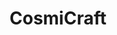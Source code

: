 ---
layout: game
title:  "CosmiCraft"
location: "Games/CosmiCraft.html"
width: 960
height: 600
desc: "Stranded in space surrounded by impending doom, you must assemble a hefty spaceship from the parts of your foes in order to have any chance of making your way back home."
time: 72 hours
made: Ludum Dare 45
jampage: https://ldjam.com/events/ludum-dare/45/cosmicraft
display-order: 8
music:
    1: "Running Out of Patients"
    2: "Order of Operations"
    3: Ridiculously Shiny Kidneys	
    4: "It All Worked Out!"	
    5: "Over My Dead Body"
---